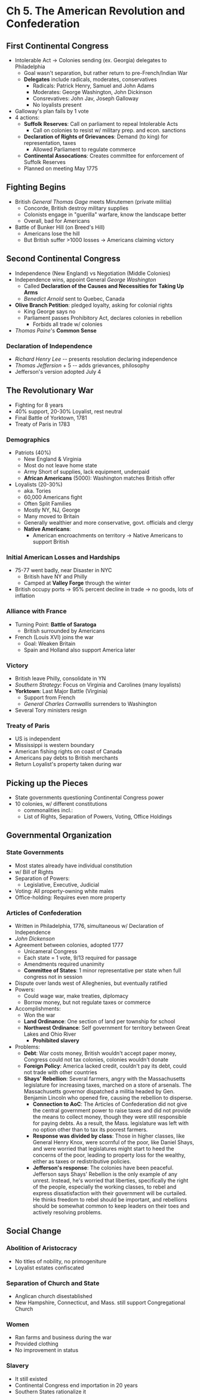 # Ch 5. The American Revolution and Confederation

## First Continental Congress
* Intolerable Act → Colonies sending (ex. Georgia) delegates to Philadelphia
    - Goal wasn't separation, but rather return to pre-French/Indian War
    - **Delegates** include radicals, moderates, conservatives
        * Radicals: Patrick Henry, Samuel and John Adams
        * Moderates: George Washington, John Dickinson
        * Consrevatives: John Jav, Joseph Galloway
        * No loyalists present
* Galloway's plan fails by 1 vote
* 4 actions:
    - **Suffolk Reserves**: Call on parliament to repeal Intolerable Acts
        * Call on colonies to resist w/ military prep. and econ. sanctions
    - **Declaration of Rights of Grievances**: Demand (to king) for representation, taxes
        * Allowed Parliament to regulate commerce
    - **Continental Assocations**: Creates committee for enforcement of Suffolk Reserves
    - Planned on meeting May 1775

## Fighting Begins
* British _General Thomas Gage_ meets Minutemen (private militia) 
    - Concorde, British destroy military supplies
    - Colonists engage in "guerilla" warfare, know the landscape better
    - Overall, bad for Americans
* Battle of Bunker Hill (on Breed's Hill)
    - Americans lose the hill
    - But British suffer >1000 losses → Americans claiming victory

## Second Continental Congress
* Independence (New England) vs Negotiation (Middle Colonies)
* Independence wins, appoint General _George Washington_
    - Called **Declaration of the Causes and Necessities for Taking Up Arms**
    - _Benedict Arnold_ sent to Quebec, Canada
* **Olive Branch Petition**: pledged loyalty, asking for colonial rights
    - King George says no
    - Parliament passes Prohibitory Act, declares colonies in rebellion
        - Forbids all trade w/ colonies
* _Thomas Paine_'s **Common Sense** 

### Declaration of Independence
* _Richard Henry Lee_ -- presents resolution declaring independence
* _Thomas Jeffersion_ + 5 -- adds grievances, philosophy
* Jefferson's version adopted July 4

## The Revolutionary War
* Fighting for 8 years
* 40% support, 20-30% Loyalist, rest neutral
* Final Battle of Yorktown, 1781
* Treaty of Paris in 1783

### Demographics
* Patriots (40%)
    - New England & Virginia
    - Most do not leave home state
    - Army Short of supplies, lack equipment, underpaid
    - **African Americans** (5000): Washington matches British offer
* Loyalists (20-30%)
    - aka. Tories
    - 60,000 Americans fight
    - Often Split Families
    - Mostly NY, NJ, George
    - Many moved to Britain
    - Generally wealthier and more conservative, govt. officials and clergy
    - **Native Americans**:
        - American encroachments on territory → Native Americans to support British

### Initial American Losses and Hardships
* 75-77 went badly, near Disaster in NYC 
    - British have NY and Philly 
    - Camped at **Valley Forge** through the winter 
* British occupy ports → 95% percent decline in trade → no goods, lots of inflation

### Alliance with France
* Turning Point: **Battle of Saratoga**
    - British surrounded by Americans
* French (Louis XVI) joins the war
    - Goal: Weaken Britain
    - Spain and Holland also support America later

### Victory
* British leave Philly, consolidate in YN
* _Southern Strategy_: Focus on Virginia and Carolines (many loyalists)
* **Yorktown**: Last Major Battle (Virginia)
    - Support from French
    - _General Charles Cornwallis_ surrenders to Washington
* Several Tory ministers resign


### Treaty of Paris
* US is independent
* Mississippi is western boundary
* American fishing rights on coast of Canada
* Americans pay debts to British merchants
* Return Loyalist's property taken during war

## Picking up the Pieces
* State governments questioning Continental Congress power
* 10 colonies, w/ different constitutions
    - commonalities incl.:
    - List of Rights, Separation of Powers, Voting, Office Holdings

## Governmental Organization

### State Governments
* Most states already have individual constitution
* w/ Bill of Rights
* Separation of Powers:
    - Legislative, Executive, Judicial
* Voting: All property-owning white males
* Office-holding: Requires even more property

### Articles of Confederation
* Written in Philadelphia, 1776, simultaneous w/ Declaration of Independence
* _John Dickenson_
* Agreement between colonies, adopted 1777
    - Unicameral Congress
    - Each state = 1 vote, 9/13 required for passage
    - Amendments required unanimity
    - **Committee of States**: 1 minor representative per state when full congress not in session
* Dispute over lands west of Alleghenies, but eventually ratified
* Powers:
    * Could wage war, make treaties, diplomacy
    * Borrow money, but not regulate taxes or commerce
* Accomplishments:
    - Won the war
    - **Land Ordinance**: One section of land per township for school 
    - **Northwest Ordinance**: Self government for territory between Great Lakes and Ohio River
        - **Prohibited slavery**
* Problems:
    - **Debt**: War costs money, British wouldn't accept paper money, Congress could not tax colonies, colonies wouldn't donate
    - **Foreign Policy**: America lacked credit, couldn't pay its debt, could not trade with other countries
    - **Shays' Rebellion**: Several farmers, angry with the Massachusetts legislature for increasing taxes, marched on a store of arsenals. The Massachusetts governor dispatched a militia headed by Gen. Benjamin Lincoln who opened fire, causing the rebellion to disperse. 
        - **Connection to AoC**: The Articles of Confederation did not give the central government power to raise taxes and did not provide the means to collect money, though they were still responsible for paying debts. As a result, the Mass. legislature was left with no option other than to tax its poorest farmers. 
        - **Response was divided by class**: Those in higher classes, like General Henry Knox, were scornful of the poor, like Daniel Shays, and were worried that legislatures might start to heed the concerns of the poor, leading to property loss for the wealthy, either as taxes or redistributive policies.
        - **Jefferson's response**: The colonies have been peaceful. Jefferson says Shays' Rebellion is the only example of any unrest. Instead, he's worried that liberties, specifically the right of the people, especially the working classes, to rebel and express dissatisfaction with their government will be curtailed. He thinks freedom to rebel should be important, and rebellions should be somewhat common to keep leaders on their toes and actively resolving problems. 

## Social Change

### Abolition of Aristocracy
* No titles of nobility, no primogeniture
* Loyalist estates confiscated

### Separation of Church and State
* Anglican church disestablished
* New Hampshire, Connecticut, and Mass. still support Congregational Church

### Women
* Ran farms and business during the war
* Provided clothing
* No improvement in status

### Slavery
* It still existed
* Continental Congress end importation in 20 years
* Southern States rationalize it
